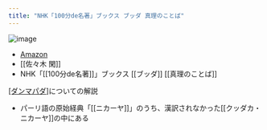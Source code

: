 ```yaml
---
title: "NHK「100分de名著」ブックス ブッダ 真理のことば"
---
```


![image](https://gyazo.com/d5f1e0e13221971f8fa3a009c6147f0f/thumb/1000)
- [Amazon](https://amzn.to/3Pmkyl1)
- [[佐々木 閑]]
- NHK「[[100分de名著]]」ブックス [[ブッダ]] [[真理のことば]]

[[ダンマパダ]](法句経)についての解説
- パーリ語の原始経典「[[ニカーヤ]]」のうち、漢訳されなかった[[クッダカ・ニカーヤ]]の中にある
